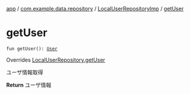 [app](../../index.md) / [com.example.data.repository](../index.md) / [LocalUserRepositoryImp](index.md) / [getUser](./get-user.md)

# getUser

`fun getUser(): `[`User`](../../com.example.domain.model.entity/-user/index.md)

Overrides [LocalUserRepository.getUser](../-local-user-repository/get-user.md)

ユーザ情報取得

**Return**
ユーザ情報


